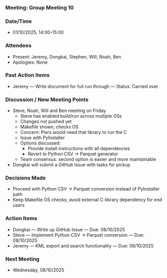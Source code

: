 ### Meeting: Group Meeting 10

### Date/Time
- 01/10/2025, 14:00–15:00

### Attendees
- Present: Jeremy, Dongkai, Stephen, Will, Noah, Ben
- Apologies: None

### Past Action Items
- Jeremy — Write document for full run through — Status: Carried over

### Discussion / New Meeting Points
- Steve, Noah, Will and Ben meeting on Friday
  - Steve has enabled build/run across multiple OSs
  - Changes not pushed yet
  - Makefile shown; checks OS
  - Concern: Piers would need that library to run the C
  - Issue with PyInstaller
  - Options discussed:
    - Provide install instructions with all dependencies
    - Revert to Python CSV → Parquet generator
  - Team consensus: second option is easier and more maintainable
- Dongkai will submit a GitHub Issue with tasks for pickup

### Decisions Made
- Proceed with Python CSV → Parquet conversion instead of PyInstaller path
- Keep Makefile OS checks; avoid external C-library dependency for end users

### Action Items
- Dongkai — Write up GitHub Issue — Due: 08/10/2025
- Steve — Implement Python CSV → Parquet conversion — Due: 08/10/2025
- Jeremy — KML export and search functionality — Due: 08/10/2025

### Next Meeting
- Wednesday, 08/10/2025


